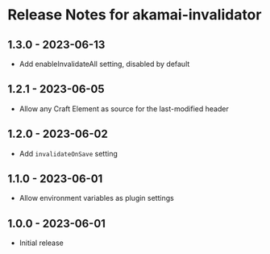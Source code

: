 # Release Notes for akamai-invalidator

## 1.3.0 - 2023-06-13

-   Add enableInvalidateAll setting, disabled by default

## 1.2.1 - 2023-06-05

-   Allow any Craft Element as source for the last-modified header

## 1.2.0 - 2023-06-02

-   Add `invalidateOnSave` setting

## 1.1.0 - 2023-06-01

-   Allow environment variables as plugin settings

## 1.0.0 - 2023-06-01

-   Initial release
